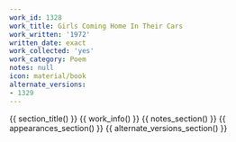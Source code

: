 ```yaml
---
work_id: 1328
work_title: Girls Coming Home In Their Cars
work_written: '1972'
written_date: exact
work_collected: 'yes'
work_category: Poem
notes: null
icon: material/book
alternate_versions:
- 1329
---
```


{{ section_title() }}
{{ work_info() }}
{{ notes_section() }}
{{ appearances_section() }}
{{ alternate_versions_section() }}